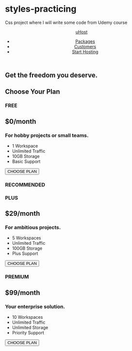 # styles-practicing
Css project where I will write some code from Udemy course

<!DOCTYPE html>
<html lang="en">
  <head>
    <meta charset="UTF-8" />
    <meta http-equiv="X-UA-Compatible" content="ie=edge" />
    <title>uHost</title>
    <link rel="shortcut icon" href="favicon.png" />
    <link
      href="https://fonts.googleapis.com/css?family=Anton"
      rel="stylesheet"
    />
    <link
      href="https://fonts.googleapis.com/css?family=Montserrat:400,700"
      rel="stylesheet"
    />
    <link rel="stylesheet" href="main.css" />
  </head>

  <body>
    <header class="main-header">
      <div>
        <a href="index.html" class="main-header__brand"> uHost </a>
      </div>
      <nav class="main-nav">
        <ul class="main-nav__items">
          <li class="main-nav__item">
            <a href="packages/index.html">Packages</a>
          </li>
          <li class="main-nav__item">
            <a href="customers/index.html">Customers</a>
          </li>
          <li class="main-nav__item main-nav__item--cta">
            <a href="start-hosting/index.html">Start Hosting</a>
          </li>
        </ul>
      </nav>
    </header>
    <main>
      <section id="product-overview">
        <h1>Get the freedom you deserve.</h1>
      </section>
      <section id="plans">
        <h1 class="section-title">Choose Your Plan</h1>
        <div>
          <article class="plan">
            <h1>FREE</h1>
            <h2>$0/month</h2>
            <h3>For hobby projects or small teams.</h3>
            <ul>
              <li>1 Workspace</li>
              <li>Unlimited Traffic</li>
              <li>10GB Storage</li>
              <li>Basic Support</li>
            </ul>
            <div>
              <button>CHOOSE PLAN</button>
            </div>
          </article>
          <article class="plan plan-highlighted">
            <h1 class="plan__annotation">RECOMMENDED</h1>
            <h1>PLUS</h1>
            <h2>$29/month</h2>
            <h3>For ambitious projects.</h3>
            <ul>
              <li>5 Workspaces</li>
              <li>Unlimited Traffic</li>
              <li>100GB Storage</li>
              <li>Plus Support</li>
            </ul>
            <div>
              <button>CHOOSE PLAN</button>
            </div>
          </article>
          <article class="plan">
            <h1>PREMIUM</h1>
            <h2>$99/month</h2>
            <h3>Your enterprise solution.</h3>
            <ul>
              <li>10 Workspaces</li>
              <li>Unlimited Traffic</li>
              <li>Unlimited Storage</li>
              <li>Priority Support</li>
            </ul>
            <div>
              <button>CHOOSE PLAN</button>
            </div>
          </article>
        </div>
      </section>
    </main>
  </body>
</html>

